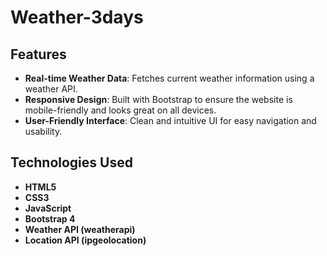 # Weather-3days

## Features

- **Real-time Weather Data**: Fetches current weather information using a weather API.
- **Responsive Design**: Built with Bootstrap to ensure the website is mobile-friendly and looks great on all devices.
- **User-Friendly Interface**: Clean and intuitive UI for easy navigation and usability.

## Technologies Used

- **HTML5**
- **CSS3**
- **JavaScript**
- **Bootstrap 4**
- **Weather API (weatherapi)**
- **Location API (ipgeolocation)**
